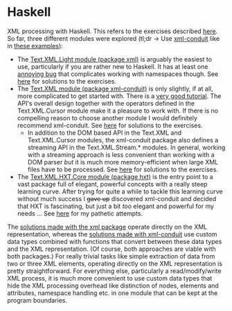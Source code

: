 # Haskell

XML processing with Haskell. This refers to the exercises described
[here](../README.md). So far, three different modules were explored (tl;dr → Use
[xml-conduit] like in [these examples][xml-conduit-dom-examples]):

* The [Text.XML.Light module (package xml)][xml] is arguably the easiest to use,
  particularly if you are rather new to Haskell. It has at least one [annoying
  bug](https://github.com/GaloisInc/xml/issues/10) that complicates working with
  namespaces though. See [here][xml-examples] for solutions to the exercises.
* The [Text.XML module (package xml-conduit)][xml-conduit] is only slightly, if
  at all, more complicated to get started with. There is a [very good
  tutorial](https://www.yesodweb.com/book/xml). The API's overall design
  together with the operators defined in the Text.XML.Cursor module make it a
  pleasure to work with. If there is no compelling reason to choose another
  module I would definitely recommend xml-conduit. See
  [here][xml-conduit-dom-examples] for solutions to the exercises.
  * In addition to the DOM based API in the Text.XML and Text.XML.Cursor
    modules, the xml-conduit package also defines a streaming API in the
    Text.XML.Stream.* modules. In general, working with a streaming approach is
    less convenient than working with a DOM parser *but* it is much more
    memory-efficient when large XML files have to be processed. See
    [here][xml-conduit-stream-examples] for solutions to the exercises.
* The [Text.XML.HXT.Core module (package hxt)][hxt] is the entry point to a vast
  package full of elegant, powerful concepts with a really steep learning curve.
  After trying for quite a while to tackle this learning curve without much
  success I ~~gave up~~ discovered xml-conduit and decided that HXT is
  fascinating, but just a bit *too* elegant and powerful for my needs ... See
  [here][hxt-examples] for my pathetic attempts.

The [solutions made with the xml package][xml-examples] operate directly on the
XML representation, whereas the [solutions made with
xml-conduit][xml-conduit-dom-examples] use custom data types combined with
functions that convert between these data types and the XML representation. (Of
course, both approaches are viable with both packages.) For really trivial tasks
like simple extraction of data from two or three XML elements, operating
directly on the XML representation is pretty straightforward. For everything
else, particularly a read/modify/write XML process, it is much more convenient
to use custom data types that hide the XML processing overhead like distinction
of nodes, elements and attributes, namespace handling etc. in one module that
can be kept at the program boundaries.

[xml]: https://hackage.haskell.org/package/xml
[xml-examples]: ./package-xml/
[xml-conduit]: https://hackage.haskell.org/package/xml-conduit
[xml-conduit-dom-examples]: ./package-xml-conduit-dom/
[xml-conduit-stream-examples]: ./package-xml-conduit-stream/
[hxt]: https://hackage.haskell.org/package/hxt
[hxt-examples]: ./package-hxt/
